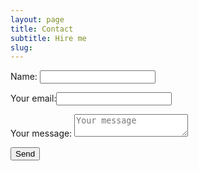 ```yaml
---
layout: page
title: Contact
subtitle: Hire me
slug: 
---
```

<form role="form" method="POST">
    <p><label for="text_field">Name:</label>
         <input type="text" name="name"></p>
    <p><label for="email">Your email:</label><input type="email" name="_replyto"></p>
    <p><label for="text_area">Your message:</label>
    <textarea name="message" placeholder="Your message"></textarea></p>
    <input type="text" name="_gotcha" style="display:none" />
    <input type="submit" value="Send">
     <input type="hidden" name="_next" value="//newaspectmedia.com/" />
 </form>

        
